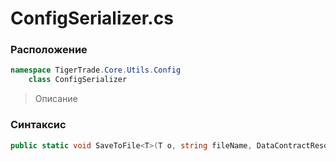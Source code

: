 
# ConfigSerializer.cs
### Расположение
```csharp
namespace TigerTrade.Core.Utils.Config  
    class ConfigSerializer
```

> Описание

### Синтаксис
```csharp
public static void SaveToFile<T>(T o, string fileName, DataContractResolver resolver = null)
```
